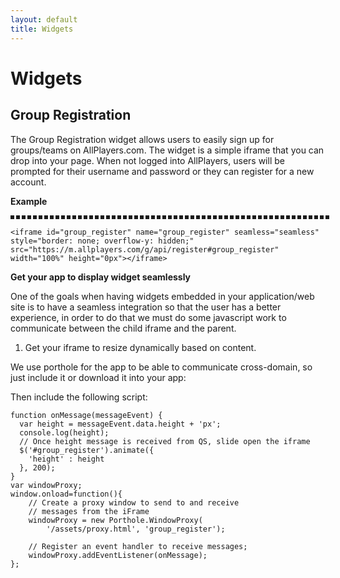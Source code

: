 ```yaml
---
layout: default
title: Widgets
---
```

<script src="https://d15emhs8isqw9l.cloudfront.net/sites/all/libraries/porthole/src/porthole.min.js" type="text/javascript"></script>
<script src="js/iframe.js" type="text/javascript"></script>
# Widgets

## Group Registration

The Group Registration widget allows users to easily sign up for groups/teams on AllPlayers.com.
The widget is a simple iframe that you can drop into your page.
When not logged into AllPlayers, users will be prompted for their username and password or they
can register for a new account.

**Example**

<iframe id="group_register" name="group_register" seamless="seamless" style="border: dashed; overflow-y: hidden;" src="https://m.allplayers.com/g/api/register#group_register" width="100%" height="0px"></iframe>
<br />

    <iframe id="group_register" name="group_register" seamless="seamless" style="border: none; overflow-y: hidden;" src="https://m.allplayers.com/g/api/register#group_register" width="100%" height="0px"></iframe>

**Get your app to display widget seamlessly**

One of the goals when having widgets embedded in your application/web site is to have a seamless
integration so that the user has a better experience, in order to do that we must do some javascript work to communicate
between the child iframe and the parent.

1. Get your iframe to resize dynamically based on content.

We use porthole for the app to be able to communicate cross-domain, so just include it or download it into your app:
    <script src="https://d15emhs8isqw9l.cloudfront.net/sites/all/libraries/porthole/src/porthole.min.js" type="text/javascript"></script>

Then include the following script:

    function onMessage(messageEvent) {
      var height = messageEvent.data.height + 'px';
      console.log(height);
      // Once height message is received from QS, slide open the iframe
      $('#group_register').animate({
        'height' : height
      }, 200);
    }
    var windowProxy;
    window.onload=function(){
        // Create a proxy window to send to and receive
        // messages from the iFrame
        windowProxy = new Porthole.WindowProxy(
            '/assets/proxy.html', 'group_register');

        // Register an event handler to receive messages;
        windowProxy.addEventListener(onMessage);
    };
